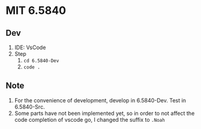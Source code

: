 # MIT 6.5840
## Dev
1. IDE: VsCode
2. Step
    1. `cd 6.5840-Dev`
    2. `code .`

## Note
1. For the convenience of development, develop in 6.5840-Dev. Test in 6.5840-Src.
2. Some parts have not been implemented yet, so in order to not affect the code completion of vscode go, I changed the suffix to `.Noah`